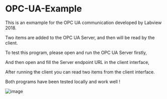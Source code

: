 # OPC-UA-Example

This is an exmample for the OPC UA communication developed by Labview 2018.

Two items are added to the OPC UA Server, and then will be read by the client.

To test this program, please open and run the OPC UA Server firstly,

And then open and fill the Server endpoint URL in the client interface,

After running the client you can read two items from the client interface.

Both programs have been tested locally and work well !

![image](https://github.com/ShouranMu/OPC-UA-Example/master/pic%20example/example.png)
